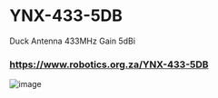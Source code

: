 # YNX-433-5DB
Duck Antenna 433MHz Gain 5dBi 

### https://www.robotics.org.za/YNX-433-5DB

![image](https://github.com/microrobotics/YNX-433-5DB/assets/4562957/a8f59a83-10d3-4260-b970-dc0cfd9c02cd)

